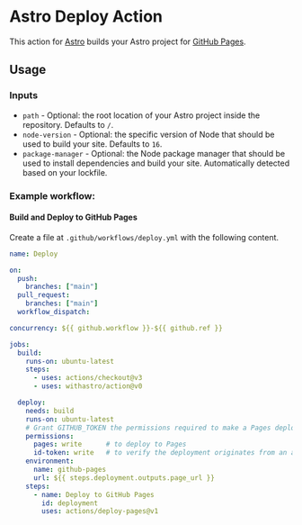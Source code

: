 # Astro Deploy Action

This action for [Astro](https://github.com/withastro/astro) builds your Astro project for [GitHub Pages](https://pages.github.com/).

## Usage

### Inputs

- `path` - Optional: the root location of your Astro project inside the repository. Defaults to `/`.
- `node-version` - Optional: the specific version of Node that should be used to build your site. Defaults to `16`.
- `package-manager` - Optional: the Node package manager that should be used to install dependencies and build your site. Automatically detected based on your lockfile.

### Example workflow:

#### Build and Deploy to GitHub Pages

Create a file at `.github/workflows/deploy.yml` with the following content.

```yml
name: Deploy

on:
  push:
    branches: ["main"]
  pull_request:
    branches: ["main"]
  workflow_dispatch:

concurrency: ${{ github.workflow }}-${{ github.ref }}

jobs:
  build:
    runs-on: ubuntu-latest
    steps:
      - uses: actions/checkout@v3
      - uses: withastro/action@v0

  deploy:
    needs: build
    runs-on: ubuntu-latest
    # Grant GITHUB_TOKEN the permissions required to make a Pages deployment
    permissions:
      pages: write      # to deploy to Pages
      id-token: write   # to verify the deployment originates from an appropriate source
    environment:
      name: github-pages
      url: ${{ steps.deployment.outputs.page_url }}
    steps:
      - name: Deploy to GitHub Pages
        id: deployment
        uses: actions/deploy-pages@v1
```
